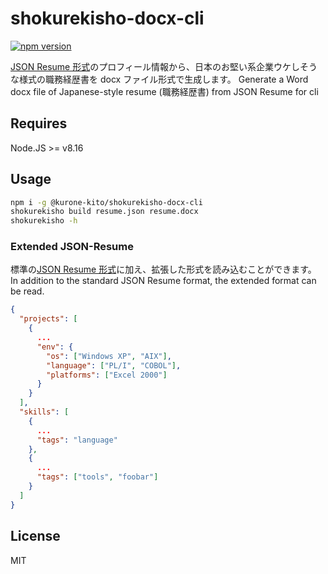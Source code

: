 # shokurekisho-docx-cli

[![npm version](https://badge.fury.io/js/%40kurone-kito%2Fshokurekisho-docx-cli.svg)](https://badge.fury.io/js/%40kurone-kito%2Fshokurekisho-docx-cli)

[JSON Resume 形式](https://jsonresume.org)のプロフィール情報から、日本のお堅い系企業ウケしそうな様式の職務経歴書を docx ファイル形式で生成します。
Generate a Word docx file of Japanese-style resume (職務経歴書) from JSON Resume for cli

## Requires

Node.JS >= v8.16

## Usage

```sh
npm i -g @kurone-kito/shokurekisho-docx-cli
shokurekisho build resume.json resume.docx
shokurekisho -h
```

### Extended JSON-Resume

標準の[JSON Resume 形式](https://jsonresume.org)に加え、拡張した形式を読み込むことができます。
In addition to the standard JSON Resume format, the extended format can be read.

```JSON
{
  "projects": [
    {
      ...
      "env": {
        "os": ["Windows XP", "AIX"],
        "language": ["PL/I", "COBOL"],
        "platforms": ["Excel 2000"]
      }
    }
  ],
  "skills": [
    {
      ...
      "tags": "language"
    },
    {
      ...
      "tags": ["tools", "foobar"]
    }
  ]
}
```

## License

MIT
